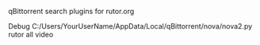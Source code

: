 qBittorrent search plugins for rutor.org

Debug
C:/Users/YourUserName/AppData/Local/qBittorrent/nova/nova2.py rutor all video
